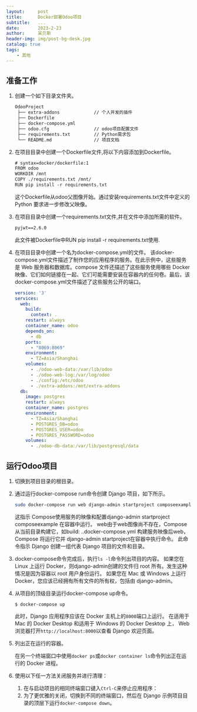 ```yaml
---
layout:     post
title:      Docker部署Odoo项目
subtitle:   ...
date:       2023-2-23
author:     呆贝斯
header-img: img/post-bg-desk.jpg
catalog: true
tags:
    - 其他
---
```

## 准备工作

1. 创建一个如下目录文件夹。

   ```txt
   OdooProject
    ├── extra-addons             // 个人开发的插件
    ├── Dockerfile
    ├── docker-compose.yml
    ├── odoo.cfg                 // odoo项目配置文件
    ├── requirements.txt         // Python需求包
    └── README.md                // 项目文档
   ```

2. 在项目目录中创建一个Dockerfile文件,将以下内容添加到Dockerfile。

    ```txt
    # syntax=docker/dockerfile:1
    FROM odoo
    WORKDIR /mnt
    COPY ./requirements.txt /mnt/
    RUN pip install -r requirements.txt
    ```

    这个Dockerfile从odoo父图像开始。通过安装requirements.txt文件中定义的 Python 要求进一步修改父映像。

3. 在项目目录中创建一个requirements.txt文件,并在文件中添加所需的软件。

    ```txt
    pyjwt==2.6.0
    ```

    此文件被Dockerfile中RUN pip install -r requirements.txt使用.

4. 在项目目录中创建一个名为docker-compose.yml的文件。
    该docker-compose.yml文件描述了制作您的应用程序的服务。在此示例中，这些服务是 Web 服务器和数据库。compose 文件还描述了这些服务使用哪些 Docker 映像、它们如何链接在一起、它们可能需要安装在容器内的任何卷。最后，该docker-compose.yml文件描述了这些服务公开的端口。

    ```yaml
    version: '3'
    services:
      web:
        build:
          context: .
        restart: always
        container_name: odoo
        depends_on:
          - db
        ports:
          - "8069:8069"
        environment:
          - TZ=Asia/Shanghai
        volumes:
          - ./odoo-web-data:/var/lib/odoo
          - ./odoo-web-log:/var/log/odoo
          - ./config:/etc/odoo
          - ./extra-addons:/mnt/extra-addons
      db:
        image: postgres
        restart: always
        container_name: postgres
        environment:
          - TZ=Asia/Shanghai
          - POSTGRES_DB=odoo
          - POSTGRES_USER=odoo
          - POSTGRES_PASSWORD=odoo
        volumes:
          - ./odoo-db-data:/var/lib/postgresql/data
    ```

## 运行Odoo项目

1. 切换到项目目录的根目录。
2. 通过运行docker-compose run命令创建 Django 项目，如下所示。

    ```bash
    sudo docker-compose run web django-admin startproject composeexample .
    ```

    这指示 Compose使用服务的映像和配置django-admin startproject composeexample 在容器中运行。
    web由于web图像尚不存在，Compose 从当前目录构建它，如build: ..docker-compose.yml
    构建服务映像后web，Compose 将运行它并 django-admin startproject在容器中执行命令。
    此命令指示 Django 创建一组代表 Django 项目的文件和目录。
3. docker-compose命令完成后，执行`ls -l`命令列出项目的内容。
    如果您在 Linux 上运行 Docker，则django-admin创建的文件归 root 所有。发生这种情况是因为容器以 root 用户身份运行。
    如果您在 Mac 或 Windows 上运行 Docker，您应该已经拥有所有文件的所有权，包括由 django-admin。

4. 从项目的顶级目录运行docker-compose up命令。

    ```
    $ docker-compose up
    ```
    此时，Django 应用程序应该在 Docker 主机上的`8000`端口上运行。
    在适用于 Mac 的 Docker Desktop 和适用于 Windows 的 Docker Desktop 上，
    Web 浏览器打开`http://localhost:8000`以查看 Django 欢迎页面。

5. 列出正在运行的容器。 

    在另一个终端窗口中使用`docker ps`或`docker container ls`命令列出正在运行的 Docker 进程。

6. 使用以下任一方法关闭服务并进行清理：
    1. 在与启动项目的相同终端窗口键入`Ctrl-C`来停止应用程序：
    2. 为了更优雅的关闭，切换到不同的终端窗口，然后在 Django 示例项目目录的顶层下运行`docker-compose down`。